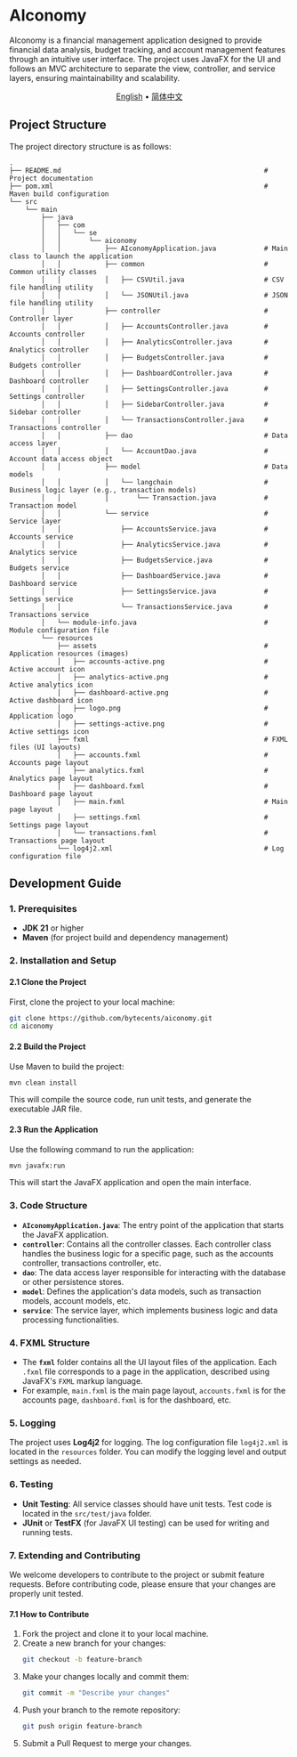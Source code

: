# AIconomy

AIconomy is a financial management application designed to provide financial data analysis, budget tracking, and account management features through an intuitive user interface. The project uses JavaFX for the UI and follows an MVC architecture to separate the view, controller, and service layers, ensuring maintainability and scalability.

<p align="center">
  <a href="https://github.com/bytecents/aiconomy/blob/main/README.md">English</a>
   • 
  <a href="https://github.com/bytecents/aiconomy/blob/main/README.cn.md">简体中文</a>
</p>

## Project Structure

The project directory structure is as follows:

```
.
├── README.md                                                   # Project documentation
├── pom.xml                                                     # Maven build configuration
└── src
    └── main
        ├── java
        │   ├── com
        │   │   └── se
        │   │       └── aiconomy
        │   │           ├── AIconomyApplication.java            # Main class to launch the application
        │   │           ├── common                              # Common utility classes
        │   │           │   ├── CSVUtil.java                    # CSV file handling utility
        │   │           │   └── JSONUtil.java                   # JSON file handling utility
        │   │           ├── controller                          # Controller layer
        │   │           │   ├── AccountsController.java         # Accounts controller
        │   │           │   ├── AnalyticsController.java        # Analytics controller
        │   │           │   ├── BudgetsController.java          # Budgets controller
        │   │           │   ├── DashboardController.java        # Dashboard controller
        │   │           │   ├── SettingsController.java         # Settings controller
        │   │           │   ├── SidebarController.java          # Sidebar controller
        │   │           │   └── TransactionsController.java     # Transactions controller
        │   │           ├── dao                                 # Data access layer
        │   │           │   └── AccountDao.java                 # Account data access object
        │   │           ├── model                               # Data models
        │   │           │   └── langchain                       # Business logic layer (e.g., transaction models)
        │   │           │       └── Transaction.java            # Transaction model
        │   │           └── service                             # Service layer
        │   │               ├── AccountsService.java            # Accounts service
        │   │               ├── AnalyticsService.java           # Analytics service
        │   │               ├── BudgetsService.java             # Budgets service
        │   │               ├── DashboardService.java           # Dashboard service
        │   │               ├── SettingsService.java            # Settings service
        │   │               └── TransactionsService.java        # Transactions service
        │   └── module-info.java                                # Module configuration file
        └── resources
            ├── assets                                          # Application resources (images)
            │   ├── accounts-active.png                         # Active account icon
            │   ├── analytics-active.png                        # Active analytics icon
            │   ├── dashboard-active.png                        # Active dashboard icon
            │   ├── logo.png                                    # Application logo
            │   ├── settings-active.png                         # Active settings icon
            ├── fxml                                            # FXML files (UI layouts)
            │   ├── accounts.fxml                               # Accounts page layout
            │   ├── analytics.fxml                              # Analytics page layout
            │   ├── dashboard.fxml                              # Dashboard page layout
            │   ├── main.fxml                                   # Main page layout
            │   ├── settings.fxml                               # Settings page layout
            │   └── transactions.fxml                           # Transactions page layout
            └── log4j2.xml                                      # Log configuration file
```

## Development Guide

### 1. Prerequisites

- **JDK 21** or higher
- **Maven** (for project build and dependency management)

### 2. Installation and Setup

#### 2.1 Clone the Project

First, clone the project to your local machine:

```bash
git clone https://github.com/bytecents/aiconomy.git
cd aiconomy
```

#### 2.2 Build the Project

Use Maven to build the project:

```bash
mvn clean install
```

This will compile the source code, run unit tests, and generate the executable JAR file.

#### 2.3 Run the Application

Use the following command to run the application:

```bash
mvn javafx:run
```

This will start the JavaFX application and open the main interface.

### 3. Code Structure

- **`AIconomyApplication.java`**: The entry point of the application that starts the JavaFX application.
- **`controller`**: Contains all the controller classes. Each controller class handles the business logic for a specific page, such as the accounts controller, transactions controller, etc.
- **`dao`**: The data access layer responsible for interacting with the database or other persistence stores.
- **`model`**: Defines the application's data models, such as transaction models, account models, etc.
- **`service`**: The service layer, which implements business logic and data processing functionalities.

### 4. FXML Structure

- The **`fxml`** folder contains all the UI layout files of the application. Each `.fxml` file corresponds to a page in the application, described using JavaFX's `FXML` markup language.
- For example, `main.fxml` is the main page layout, `accounts.fxml` is for the accounts page, `dashboard.fxml` is for the dashboard, etc.

### 5. Logging

The project uses **Log4j2** for logging. The log configuration file `log4j2.xml` is located in the `resources` folder. You can modify the logging level and output settings as needed.

### 6. Testing

- **Unit Testing**: All service classes should have unit tests. Test code is located in the `src/test/java` folder.
- **JUnit** or **TestFX** (for JavaFX UI testing) can be used for writing and running tests.

### 7. Extending and Contributing

We welcome developers to contribute to the project or submit feature requests. Before contributing code, please ensure that your changes are properly unit tested.

#### 7.1 How to Contribute

1. Fork the project and clone it to your local machine.
2. Create a new branch for your changes:
   ```bash
   git checkout -b feature-branch
   ```
3. Make your changes locally and commit them:
   ```bash
   git commit -m "Describe your changes"
   ```
4. Push your branch to the remote repository:
   ```bash
   git push origin feature-branch
   ```
5. Submit a Pull Request to merge your changes.
